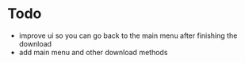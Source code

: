 # Todo
- improve ui so you can go back to the main menu after finishing the download 
- add main menu and other download methods

